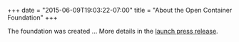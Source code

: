 +++
date = "2015-06-09T19:03:22-07:00"
title = "About the Open Container Foundation"
+++

The foundation was created ...
More details in the [launch press release](http://pressrelease).
